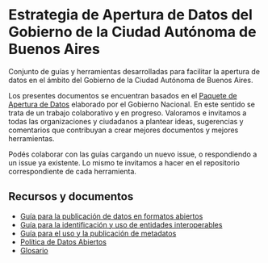 # Estrategia de Apertura de Datos del Gobierno de la Ciudad Autónoma de Buenos Aires

Conjunto de guías y herramientas desarrolladas para facilitar la apertura de datos en el ámbito del Gobierno de la Ciudad Autónoma de Buenos Aires.

Los presentes documentos se encuentran basados en el [Paquete de Apertura de Datos](https://datosgobar.github.io/paquete-apertura-datos/) elaborado por el Gobierno Nacional. En este sentido se trata de un trabajo colaborativo y en progreso. Valoramos e invitamos a todas las organizaciones y ciudadanos a plantear ideas, sugerencias y comentarios que contribuyan a crear mejores documentos y mejores herramientas.

Podés colaborar con las guías cargando un nuevo issue, o respondiendo a un issue ya existente. Lo mismo te invitamos a hacer en el repositorio correspondiente de cada herramienta.

## Recursos y documentos


* [Guía para la publicación de datos en formatos abiertos](guia_abiertos.md)
* [Guía para la identificación y uso de entidades interoperables](guia_interoperables.md)
* [Guía para el uso y la publicación de metadatos](guia_metadatos.md)
* [Política de Datos Abiertos](politica_datos_abiertos.md)
* [Glosario](glosario.md)